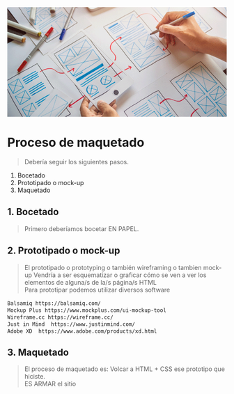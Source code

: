 <img src="https://raw.githubusercontent.com/exegeses/maquetacion-49537/main/clase2/imagenes/prototyping.png">

# Proceso de maquetado

> Debería seguir los siguientes pasos.

1. Bocetado
2. Prototipado o mock-up
3. Maquetado

## 1. Bocetado
> Primero deberíamos bocetar EN PAPEL.

## 2. Prototipado o mock-up
> El prototipado o prototyping o también wireframing o tambien mock-up
> Vendría a ser esquematizar o graficar cómo se ven a ver los elementos de alguna/s de la/s página/s HTML      
> Para prototipar podemos utilizar diversos software

    Balsamiq https://balsamiq.com/    
    Mockup Plus https://www.mockplus.com/ui-mockup-tool     
    Wireframe.cc https://wireframe.cc/    
    Just in Mind  https://www.justinmind.com/     
    Adobe XD  https://www.adobe.com/products/xd.html     

## 3. Maquetado

> El proceso de maquetado es: Volcar a HTML + CSS ese prototipo que hiciste.  
> ES ARMAR el sitio  


